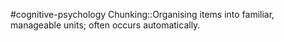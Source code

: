 #cognitive-psychology 
Chunking::Organising items into familiar, manageable units; often occurs automatically.
<!--SR:!2024-04-10,2,230-->